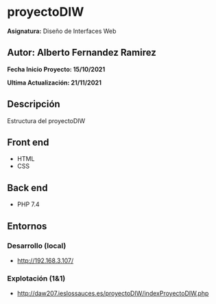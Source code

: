 # proyectoDIW
**Asignatura:** Diseño de Interfaces Web

## Autor: Alberto Fernandez Ramirez

**Fecha Inicio Proyecto: 15/10/2021**

**Ultima Actualización: 21/11/2021**

## Descripción 
Estructura del proyectoDIW

## Front end
- HTML
- CSS

## Back end
- PHP 7.4

## Entornos
### Desarrollo (local)
-  http://192.168.3.107/
### Explotación (1&1)
-  http://daw207.ieslossauces.es/proyectoDIW/indexProyectoDIW.php